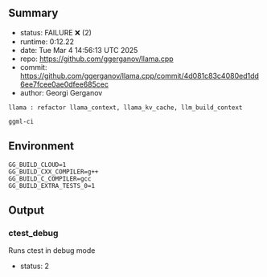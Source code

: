 ## Summary

- status:  FAILURE ❌ (2)
- runtime: 0:12.22
- date:    Tue Mar  4 14:56:13 UTC 2025
- repo:    https://github.com/ggerganov/llama.cpp
- commit:  https://github.com/ggerganov/llama.cpp/commit/4d081c83c4080ed1dd6ee7fcee0ae0dfee685cec
- author:  Georgi Gerganov
```
llama : refactor llama_context, llama_kv_cache, llm_build_context

ggml-ci
```

## Environment

```
GG_BUILD_CLOUD=1
GG_BUILD_CXX_COMPILER=g++
GG_BUILD_C_COMPILER=gcc
GG_BUILD_EXTRA_TESTS_0=1
```

## Output

### ctest_debug

Runs ctest in debug mode
- status: 2
```

```

